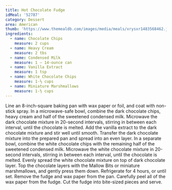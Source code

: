 ```yaml
---
title: Hot Chocolate Fudge
idMeal: '52787'
category: Dessert
area: American
thumb: 'https://www.themealdb.com/images/media/meals/xrysxr1483568462.jpg'
ingredients:
  - name: Chocolate Chips
    measure: 2 cups
  - name: Heavy Cream
    measure: 2 tbs
  - name: Condensed Milk
    measure: 1 – 14-ounce can
  - name: Vanilla Extract
    measure: 1 tsp
  - name: White Chocolate Chips
    measure: 1-⅓ cups
  - name: Miniature Marshmallows
    measure: 1-½ cups
---
```

Line an 8-inch-square baking pan with wax paper or foil, and coat with non-stick spray.
In a microwave-safe bowl, combine the dark chocolate chips, heavy cream and half of the sweetened condensed milk. Microwave the dark chocolate mixture in 20-second intervals, stirring in between each interval, until the chocolate is melted.
Add the vanilla extract to the dark chocolate mixture and stir well until smooth.
Transfer the dark chocolate mixture into the prepared pan and spread into an even layer.
In a separate bowl, combine the white chocolate chips with the remaining half of the sweetened condensed milk. Microwave the white chocolate mixture in 20-second intervals, stirring in between each interval, until the chocolate is melted.
Evenly spread the white chocolate mixture on top of dark chocolate layer.
Top the chocolate layers with the Mallow Bits or miniature marshmallows, and gently press them down.
Refrigerate for 4 hours, or until set.
Remove the fudge and wax paper from the pan. Carefully peel all of the wax paper from the fudge.
Cut the fudge into bite-sized pieces and serve.
